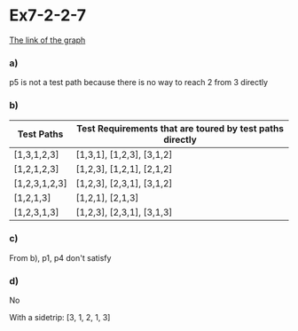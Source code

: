 # Ex7-2-2-7

[The link of the graph](https://cs.gmu.edu:8443/offutt/coverage/GraphCoverage?edges=1+3%0D%0A1+2%0D%0A2+3%0D%0A2+1%0D%0A3+1%0D%0A&initialNode=1&endNode=3&action=Nodes)

### a)

p5 is not a test path because there is no way to reach 2 from 3 directly

### b)

|Test Paths|	Test Requirements that are toured by test paths directly|
|---|---|
|[1,3,1,2,3]|	[1,3,1], [1,2,3], [3,1,2]|
|[1,2,1,2,3]|	[1,2,3], [1,2,1], [2,1,2]|
|[1,2,3,1,2,3]|	[1,2,3], [2,3,1], [3,1,2]|
|[1,2,1,3]|	[1,2,1], [2,1,3]|
|[1,2,3,1,3]|	[1,2,3], [2,3,1], [3,1,3]|

### c)

From b), p1, p4 don't satisfy

### d)

No

With a sidetrip: [3, 1, 2, 1, 3]
